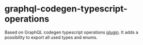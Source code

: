 # graphql-codegen-typescript-operations

Based on GraphQL codegen typescript operations [plugin](https://the-guild.dev/graphql/codegen/plugins/typescript/typescript-operations).
It adds a possibility to export all used types and enums.
